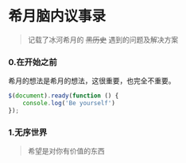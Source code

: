 # 希月脑内议事录
> 记载了冰河希月的 ~~黑历史~~ 遇到的问题及解决方案

### 0.在开始之前
希月的想法是希月的想法，这很重要，也完全不重要。

```javascript
$(document).ready(function () {
    console.log('Be yourself')
});
```
### 1.无序世界
> 希望是对你有价值的东西
